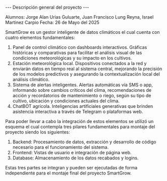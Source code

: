 --- Descripción general del proyecto ---

Alumnos: Jorge Alan Urias Guluarte, Juan Francisco Lung Reyna, Israel Martinez Carpio
Fecha: 26 de Mayo del 2025

SmartGrow es un gestor inteligente de datos climáticos el cual cuenta con cuatro elementos fundamentales:
1. Panel de control climático con dashboards interactivos. Gráficas históricas y comparativas para facilitar el análisis visual de las condiciones meteorológicas y su impacto en los cultivos.
2. Estación meteorológica local. Dispositivos conectados a la red y enviarán datos en tiempo real al sistema central, mejorando la precisión de los modelos predictivos y asegurando la contextualización local del análisis climático.
3. Sistema de alertas inteligentes. Alertas automáticas vía SMS o app, informando sobre cambios críticos del clima, recomendaciones de acción y recordatorios de mantenimiento o riego, según su tipo de cultivo, ubicación y condiciones actuales del clima.
4. ChatBOT agrícola. Inteligencias artificiales generativas que brinden asistencia interactiva a través de Telegram o plataformas web.

Para poder llevar a cabo la integración de estos elementos se utilizó un esquema el cual contempla tres pilares fundamentales para montaje del proyecto siendo los siguientes:
  1. Backend: Procesamiento de datos, extracción y desarrollo de código necesario para el funcionamiento del sistema.
  2. Frontend: Vistas de usuario e integración de página web.
  3. Database: Almacenamiento de los datos recabados y logins.
  
Estas tres partes se integran y pueden ser ejecutadas de forma independiente para el montaje final del proyecto SmartGrow.
